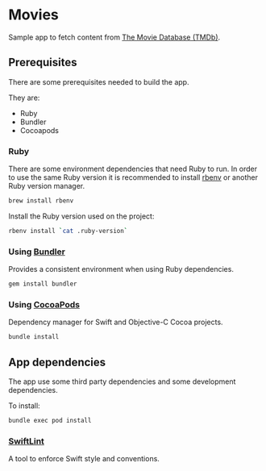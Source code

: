 # Movies

Sample app to fetch content from [The Movie Database (TMDb)](https://www.themoviedb.org/documentation/api).

## Prerequisites

There are some prerequisites needed to build the app.

They are:

- Ruby
- Bundler
- Cocoapods

### Ruby

There are some environment dependencies that need Ruby to run. In order to use
the same Ruby version it is recommended to install
[rbenv](https://github.com/rbenv/rbenv) or another Ruby version manager.

```sh
brew install rbenv
```

Install the Ruby version used on the project:

```sh
rbenv install `cat .ruby-version`
```

### Using [Bundler](https://bundler.io/)

Provides a consistent environment when using Ruby dependencies.

```sh
gem install bundler
```

### Using [CocoaPods](https://cocoapods.org/)

Dependency manager for Swift and Objective-C Cocoa projects.

```sh
bundle install
```

## App dependencies

The app use some third party dependencies and some development dependencies.

To install:

```sh
bundle exec pod install
```

### [SwiftLint](https://github.com/realm/SwiftLint)

A tool to enforce Swift style and conventions.
